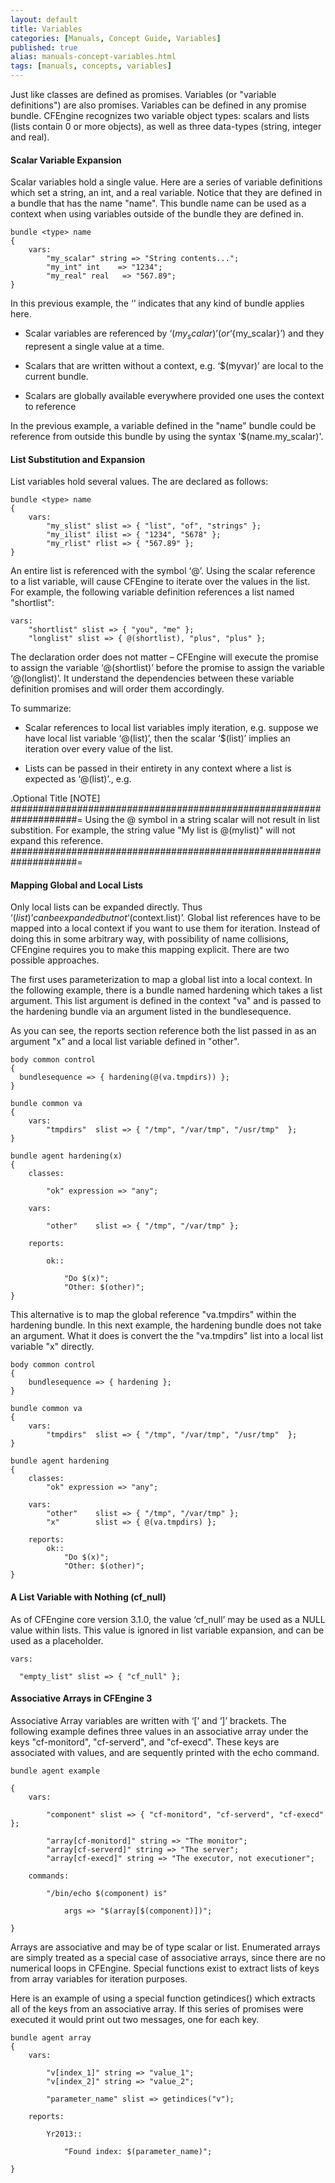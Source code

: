 ```yaml
---
layout: default
title: Variables
categories: [Manuals, Concept Guide, Variables]
published: true
alias: manuals-concept-variables.html
tags: [manuals, concepts, variables]
---
```


Just like classes are defined as promises.  Variables (or "variable definitions") are also promises.  Variables can be defined in any promise bundle. CFEngine recognizes two variable object types: scalars and lists (lists contain 0 or more objects), as well as three data-types (string, integer and real).

#### Scalar Variable Expansion

Scalar variables hold a single value.  Here are a series of variable definitions which set a string, an int, and a real variable.  Notice that they are defined in a bundle that has the name "name".  This bundle name can be used as a context when using variables outside of the bundle they are defined in.

    bundle <type> name
    {
        vars:
            "my_scalar" string => "String contents...";
            "my_int" int    => "1234";
            "my_real" real   => "567.89";
    }

In this previous example, the ‘<type>’ indicates that any kind of bundle applies here. 

* Scalar variables are referenced by ‘$(my_scalar)’ (or ‘${my_scalar}’) and they represent a single value at a time.

* Scalars that are written without a context, e.g. ‘$(myvar)’ are local to the current bundle.

* Scalars are globally available everywhere provided one uses the context to reference

In the previous example, a variable defined in the "name" bundle could be reference from outside this bundle by using the syntax '$(name.my_scalar)'.

#### List Substitution and Expansion

List variables hold several values. The are declared as follows:

    bundle <type> name
    {
        vars:
            "my_slist" slist => { "list", "of", "strings" };
            "my_ilist" ilist => { "1234", "5678" };
            "my_rlist" rlist => { "567.89" };
    }

An entire list is referenced with the symbol ‘@’.  Using the scalar reference to a list variable, will cause CFEngine to iterate over the values in the list.  For example, the following variable definition references a list named "shortlist":

    vars:
        "shortlist" slist => { "you", "me" };
        "longlist" slist => { @(shortlist), "plus", "plus" };

The declaration order does not matter – CFEngine will execute the promise to assign the variable ‘@(shortlist)’ before the promise to assign the variable ‘@(longlist)’.  It understand the dependencies between these variable definition promises and will order them accordingly.

To summarize:

* Scalar references to local list variables imply iteration, e.g. suppose we have local list variable ‘@(list)’, then the scalar ‘$(list)’ implies an iteration over every value of the list.

* Lists can be passed in their entirety in any context where a list is expected as ‘@(list)’., e.g.

.Optional Title
[NOTE]
####################################################################=
Using the @ symbol in a string scalar will not result in list substition.  For example, the string value "My list is @(mylist)" will not expand this reference.
####################################################################=

#### Mapping Global and Local Lists

Only local lists can be expanded directly. Thus ‘$(list)’ can be expanded but not ‘$(context.list)’. Global list references have to be mapped into a local context if you want to use them for iteration.  Instead of doing this in some arbitrary way, with possibility of name collisions, CFEngine requires you to make this mapping explicit. There are two possible approaches.

The first uses parameterization to map a global list into a local context.  In the following example, there is a bundle named hardening which takes a list argument.  This list argument is defined in the context "va" and is passed to the hardening bundle via an argument listed in the bundlesequence.

As you can see, the reports section reference both the list passed in as an argument "x" and a local list variable defined in "other".

    body common control
    {
      bundlesequence => { hardening(@(va.tmpdirs)) };
    }

    bundle common va
    {
        vars:
            "tmpdirs"  slist => { "/tmp", "/var/tmp", "/usr/tmp"  };
    }

    bundle agent hardening(x)
    {
        classes:

            "ok" expression => "any";

        vars:

            "other"    slist => { "/tmp", "/var/tmp" };

        reports:

            ok::

                "Do $(x)";
                "Other: $(other)";
    }

This alternative is to map the global reference "va.tmpdirs" within the hardening bundle.  In this next example, the hardening bundle does not take an argument.   What it does is convert the the "va.tmpdirs" list into a local list variable "x" directly.

    body common control
    {
        bundlesequence => { hardening };
    }

    bundle common va
    {
        vars:
            "tmpdirs"  slist => { "/tmp", "/var/tmp", "/usr/tmp"  };
    }

    bundle agent hardening
    {
        classes:
            "ok" expression => "any";

        vars:
            "other"    slist => { "/tmp", "/var/tmp" };
            "x"        slist => { @(va.tmpdirs) };

        reports:
            ok::
                "Do $(x)";
                "Other: $(other)";
    }

#### A List Variable with Nothing (cf_null)

As of CFEngine core version 3.1.0, the value ‘cf_null’ may be used as a NULL value within lists. This value is ignored in list variable expansion, and can be used as a placeholder.

    vars:

      "empty_list" slist => { "cf_null" };

#### Associative Arrays in CFEngine 3

Associative Array variables are written with ‘[’ and ‘]’ brackets.  The following example defines three values in an associative array under the keys "cf-monitord", "cf-serverd", and "cf-execd".  These keys are associated with values, and are sequently printed with the echo command.

    bundle agent example

    {
        vars:

            "component" slist => { "cf-monitord", "cf-serverd", "cf-execd" };

            "array[cf-monitord]" string => "The monitor";
            "array[cf-serverd]" string => "The server";
            "array[cf-execd]" string => "The executor, not executioner";

        commands:

            "/bin/echo $(component) is"

                args => "$(array[$(component)])";

    }

Arrays are associative and may be of type scalar or list. Enumerated arrays are simply treated as a special case of associative arrays, since there are no numerical loops in CFEngine. Special functions exist to extract lists of keys from array variables for iteration purposes.

Here is an example of using a special function getindices() which extracts all of the keys from an associative array.  If this series of promises were executed it would print out two messages, one for each key.

    bundle agent array
    {
        vars:

            "v[index_1]" string => "value_1";
            "v[index_2]" string => "value_2";

            "parameter_name" slist => getindices("v");
        
        reports:

            Yr2013::

                "Found index: $(parameter_name)";

    }
